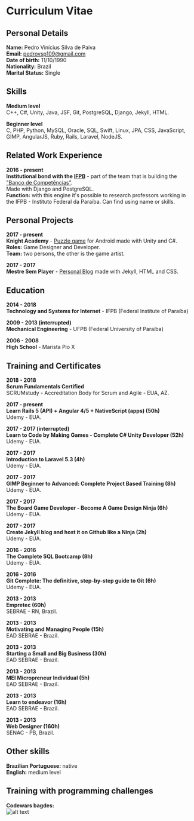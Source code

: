 # Curriculum Vitae

## Personal Details

**Name:** Pedro Vinícius Silva de Paiva <br>
**Email:** pedrovsp109@gmail.com  <br>
**Date of birth:** 11/10/1990  <br>
**Nationality:** Brazil  <br>
**Marital Status:** Single  <br>

## Skills

**Medium level** <br>
C++, C#, Unity, Java, JSF, Git, PostgreSQL, Django, Jekyll, HTML.

**Beginner level** <br>
C, PHP, Python, MySQL, Oracle,  SQL, Swift, Linux,  JPA, CSS, JavaScript, GIMP, AngularJS, Ruby, Rails, Laravel, NodeJS.

## Related Work Experience

**2016 - present** <br>
**Institutional bond with the <a href="https://www.ifpb.edu.br/">IFPB</a>** - part of the team that is building the <a href="https://suap.ifpb.edu.br/bi/">"Banco de Competências"</a>. <br>
Made with Django and PostgreSQL. <br>
**Function:** with this engine it's possible to research professors working in the IFPB - Instituto Federal da Paraíba. Can find using name or skills.

## Personal Projects

**2017 - present** <br>
**Knight Academy** - <a href="https://play.google.com/store/apps/details?id=com.tempolivregames.KnightAcademy&hl=pt_BR">Puzzle game</a> for Android made with Unity and C#. <br>
**Roles:** Game Designer and Developer. <br>
**Team:** two persons, the other is the game artist.

**2017 - 2017** <br>
**Mestre Sem Player** - <a href="http://mestresemplayer.com.br/">Personal Blog</a> made with Jekyll, HTML and CSS.


## Education

**2014 - 2018** <br>
**Technology and Systems for Internet** - IFPB (Federal Institute of Paraíba)  

**2009 - 2013 (interrupted)** <br>
**Mechanical Engineering** - UFPB (Federal University of Paraíba)    

**2006 - 2008** <br>
**High School** - Marista Pio X 

## Training and Certificates

**2018 - 2018**<br>
**Scrum Fundamentals Certified** <br>
SCRUMstudy - Accreditation Body for Scrum and Agile - EUA, AZ.

**2017 - present** <br>
**Learn Rails 5 (API) + Angular 4/5 + NativeScript (apps) (50h)** <br>
Udemy - EUA.

**2017 - 2017 (interrupted)** <br>
**Learn to Code by Making Games - Complete C# Unity Developer (52h)** <br>
Udemy - EUA.

**2017 - 2017** <br>
**Introduction to Laravel 5.3 (4h)** <br>
Udemy - EUA.

**2017 - 2017** <br>
**GIMP Beginner to Advanced: Complete Project Based Training (8h)** <br>
Udemy - EUA.

**2017 - 2017** <br>
**The Board Game Developer - Become A Game Design Ninja (6h)** <br>
Udemy - EUA.

**2017 - 2017** <br>
**Create Jekyll blog and host it on Github like a Ninja (2h)** <br>
Udemy - EUA.

**2016 - 2016** <br>
**The Complete SQL Bootcamp (8h)** <br>
Udemy - EUA.

**2016 - 2016** <br>
**Git Complete: The definitive, step-by-step guide to Git (6h)** <br> 
Udemy - EUA.

**2013 - 2013** <br>
**Empretec (60h)** <br>
SEBRAE - RN, Brazil. 

**2013 - 2013** <br>
**Motivating and Managing People (15h)** <br>
EAD SEBRAE - Brazil.

**2013 - 2013** <br>
**Starting a Small and Big Business (30h)** <br>
EAD SEBRAE - Brazil.

**2013 - 2013** <br>
**MEI Micropreneur Individual (5h)** <br>
EAD SEBRAE - Brazil.

**2013 - 2013** <br>
**Learn to endeavor (16h)** <br>
EAD SEBRAE - Brazil.

**2013 - 2013** <br>
**Web Designer (160h)** <br>
SENAC - PB, Brazil.

## Other skills

**Brazilian Portuguese:** native <br>
**English:** medium level<br>

## Training with programming challenges

**Codewars bagdes:** <br>
![alt text](https://www.codewars.com/users/VSPPedro/badges/large)


